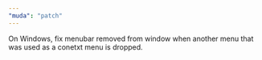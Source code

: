 ```yaml
---
"muda": "patch"
---
```


On Windows, fix menubar removed from window when another menu that was used as a conetxt menu is dropped.

